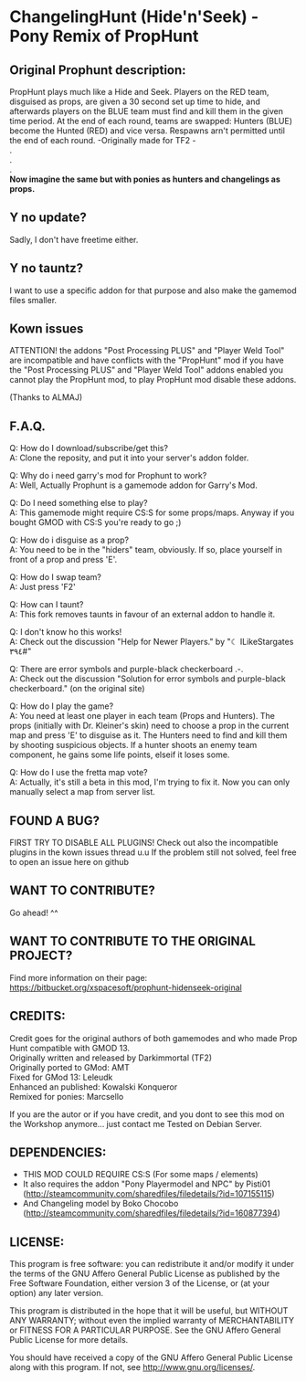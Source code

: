 # ChangelingHunt (Hide'n'Seek) - Pony Remix of PropHunt #

## Original Prophunt description: ##
PropHunt plays much like a Hide and Seek. Players on the RED team, disguised as props, are given a 30 second set up time to hide, and afterwards players on the BLUE team must find and kill them in the given time period. At the end of each round, teams are swapped: Hunters (BLUE) become the Hunted (RED) and vice versa. Respawns arn't permitted until the end of each round. 
-Originally made for TF2 -   
.   
.  
.  
**Now imagine the same but with ponies as hunters and changelings as props.**

## Y no update? ##
Sadly, I don't have freetime either.

## Y no tauntz? ##
I want to use a specific addon for that purpose and also make the gamemod files smaller.

## Kown issues ##
ATTENTION! the addons "Post Processing PLUS" and "Player Weld Tool" are incompatible and have conflicts with the "PropHunt" mod if you have the "Post Processing PLUS" and "Player Weld Tool" addons enabled you cannot play the PropHunt mod, 
to play PropHunt mod disable these addons. 

(Thanks to ALMAJ) 

## F.A.Q. ##
Q: How do I download/subscribe/get this?   
A: Clone the reposity, and put it into your server's addon folder.

Q: Why do i need garry's mod for Prophunt to work?   
A: Well, Actually Prophunt is a gamemode addon for Garry's Mod. 

Q: Do I need something else to play?   
A: This gamemode might require CS:S for some props/maps. Anyway if you bought GMOD with CS:S you're ready to go ;) 

Q: How do i disguise as a prop?   
A: You need to be in the "hiders" team, obviously. If so, place yourself in front of a prop and press 'E'. 

Q: How do I swap team?   
A: Just press 'F2' 

Q: How can I taunt?  
A: This fork removes taunts in favour of an external addon to handle it.

Q: I don't know ho this works!  
A: Check out the discussion "Help for Newer Players." by "☾ ILikeStargates ٣٩٤#" 

Q: There are error symbols and purple-black checkerboard .-.   
A: Check out the discussion "Solution for error symbols and purple-black checkerboard." (on the original site)

Q: How do I play the game?   
A: You need at least one player in each team (Props and Hunters). The props (initially with Dr. Kleiner's skin) need to choose a prop in the current map and press 'E' to disguise as it. The Hunters need to find and kill them by shooting suspicious objects. If a hunter shoots an enemy team component, he gains some life points, elseif it loses some. 

Q: How do I use the fretta map vote?   
A: Actually, it's still a beta in this mod, I'm trying to fix it. Now you can only manually select a map from server list. 

## FOUND A BUG? ##
FIRST TRY TO DISABLE ALL PLUGINS! Check out also the incompatible plugins in the kown issues thread u.u 
If the problem still not solved, feel free to open an issue here on github

## WANT TO CONTRIBUTE? ##
Go ahead! ^^

## WANT TO CONTRIBUTE TO THE ORIGINAL PROJECT? ##
Find more information on their page:
https://bitbucket.org/xspacesoft/prophunt-hidenseek-original

## CREDITS: ##
Credit goes for the original authors of both gamemodes and who made Prop Hunt compatible with GMOD 13.   
Originally written and released by Darkimmortal (TF2)   
Originally ported to GMod: AMT   
Fixed for GMod 13: Leleudk   
Enhanced an published: Kowalski Konqueror  
Remixed for ponies: Marcsello  

If you are the autor or if you have credit, and you dont to see this mod on the Workshop anymore... just contact me 
Tested on Debian Server.

## DEPENDENCIES: ##
- THIS MOD COULD REQUIRE CS:S (For some maps / elements)
- It also requires the addon "Pony Playermodel and NPC" by Pisti01 (http://steamcommunity.com/sharedfiles/filedetails/?id=107155115)
- And Changeling model by Boko Chocobo (http://steamcommunity.com/sharedfiles/filedetails/?id=160877394)

## LICENSE: ##
This program is free software: you can redistribute it and/or modify
it under the terms of the GNU Affero General Public License as published by
the Free Software Foundation, either version 3 of the License, or
(at your option) any later version.

This program is distributed in the hope that it will be useful,
but WITHOUT ANY WARRANTY; without even the implied warranty of
MERCHANTABILITY or FITNESS FOR A PARTICULAR PURPOSE.  See the
GNU Affero General Public License for more details.

You should have received a copy of the GNU Affero General Public License
along with this program.  If not, see <http://www.gnu.org/licenses/>.
